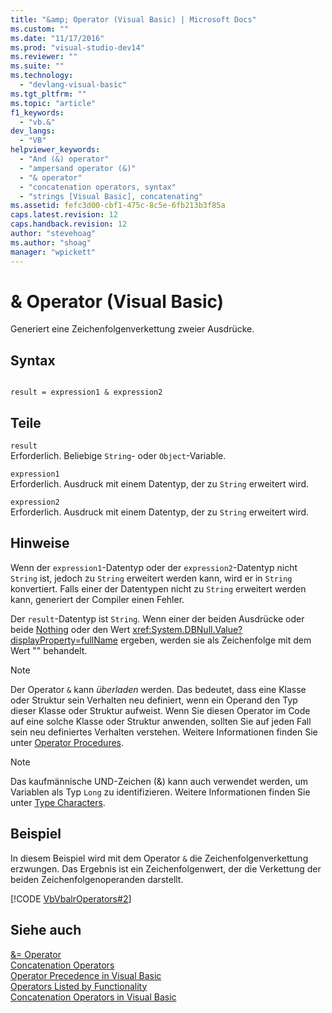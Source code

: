```yaml
---
title: "&amp; Operator (Visual Basic) | Microsoft Docs"
ms.custom: ""
ms.date: "11/17/2016"
ms.prod: "visual-studio-dev14"
ms.reviewer: ""
ms.suite: ""
ms.technology: 
  - "devlang-visual-basic"
ms.tgt_pltfrm: ""
ms.topic: "article"
f1_keywords: 
  - "vb.&"
dev_langs: 
  - "VB"
helpviewer_keywords: 
  - "And (&) operator"
  - "ampersand operator (&)"
  - "& operator"
  - "concatenation operators, syntax"
  - "strings [Visual Basic], concatenating"
ms.assetid: fefc3d00-cbf1-475c-8c5e-6fb213b3f85a
caps.latest.revision: 12
caps.handback.revision: 12
author: "stevehoag"
ms.author: "shoag"
manager: "wpickett"
---
```

# &amp; Operator (Visual Basic)
Generiert eine Zeichenfolgenverkettung zweier Ausdrücke.  
  
## Syntax  
  
```  
  
result = expression1 & expression2  
```  
  
## Teile  
 `result`  
 Erforderlich.  Beliebige `String`\- oder `Object`\-Variable.  
  
 `expression1`  
 Erforderlich.  Ausdruck mit einem Datentyp, der zu `String` erweitert wird.  
  
 `expression2`  
 Erforderlich.  Ausdruck mit einem Datentyp, der zu `String` erweitert wird.  
  
## Hinweise  
 Wenn der `expression1`\-Datentyp oder der `expression2`\-Datentyp nicht `String` ist, jedoch zu `String` erweitert werden kann, wird er in `String` konvertiert.  Falls einer der Datentypen nicht zu `String` erweitert werden kann, generiert der Compiler einen Fehler.  
  
 Der `result`\-Datentyp ist `String`.  Wenn einer der beiden Ausdrücke oder beide [Nothing](../../../visual-basic/language-reference/nothing.md) oder den Wert <xref:System.DBNull.Value?displayProperty=fullName> ergeben, werden sie als Zeichenfolge mit dem Wert "" behandelt.  
  
> [!NOTE]
>  Der Operator `&` kann *überladen* werden. Das bedeutet, dass eine Klasse oder Struktur sein Verhalten neu definiert, wenn ein Operand den Typ dieser Klasse oder Struktur aufweist.  Wenn Sie diesen Operator im Code auf eine solche Klasse oder Struktur anwenden, sollten Sie auf jeden Fall sein neu definiertes Verhalten verstehen.  Weitere Informationen finden Sie unter [Operator Procedures](../../../visual-basic/programming-guide/language-features/procedures/operator-procedures.md).  
  
> [!NOTE]
>  Das kaufmännische UND\-Zeichen \(&\) kann auch verwendet werden, um Variablen als Typ `Long` zu identifizieren.  Weitere Informationen finden Sie unter [Type Characters](../../../visual-basic/programming-guide/language-features/data-types/type-characters.md).  
  
## Beispiel  
 In diesem Beispiel wird mit dem Operator `&` die Zeichenfolgenverkettung erzwungen.  Das Ergebnis ist ein Zeichenfolgenwert, der die Verkettung der beiden Zeichenfolgenoperanden darstellt.  
  
 [!CODE [VbVbalrOperators#2](../CodeSnippet/VS_Snippets_VBCSharp/VbVbalrOperators#2)]  
  
## Siehe auch  
 [&\= Operator](../../../visual-basic/language-reference/operators/and-assignment-operator.md)   
 [Concatenation Operators](../../../visual-basic/language-reference/operators/concatenation-operators.md)   
 [Operator Precedence in Visual Basic](../../../visual-basic/language-reference/operators/operator-precedence.md)   
 [Operators Listed by Functionality](../../../visual-basic/language-reference/operators/operators-listed-by-functionality.md)   
 [Concatenation Operators in Visual Basic](../../../visual-basic/programming-guide/language-features/operators-and-expressions/concatenation-operators.md)
